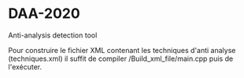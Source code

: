 # DAA-2020
Anti-analysis detection tool

Pour construire le fichier XML contenant les techniques d'anti analyse (techniques.xml) il suffit de compiler /Build_xml_file/main.cpp puis de l'exécuter.
